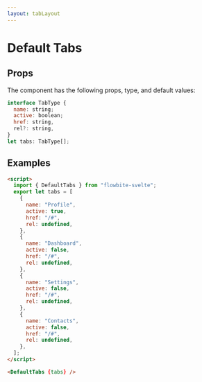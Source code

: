 ```yaml
---
layout: tabLayout
---
```


<script>
  import { DefaultTabs }from '$lib/index';
  import {UserCircleIconSolid, ViewGridIconSolid, AdjustmentsIconSolid, ClipboardListIconSolid } from '@codewithshin/svelte-heroicons'
  export let tabs = [
    {
      name: "Profile",
      active: true,
      href: "/#",
      rel: undefined,
    },
    {
      name: "Dashboard",
      active: false,
      href: "/#",
      rel: undefined,
    },
    {
      name: "Settings",
      active: false,
      href: "/#",
      rel: undefined,
    },
    {
      name: "Contacts",
      active: false,
      href: "/#",
      rel: undefined,
    },
  ];
  export let tabs2= [
    {
      name: "Profile",
      active: true,
      href: "/#",
      icon: UserCircleIconSolid,
    },
    {
      name: "Dashboard",
      active: false,
      href: "/#",
      icon: ViewGridIconSolid,
    },
    {
      name: "Settings",
      active: false,
      href: "/#",
      icon: AdjustmentsIconSolid, 
    },
    {
      name: "Contacts",
      active: false,
      href: "/#",
      icon: ClipboardListIconSolid,
    },
  ];
</script>

<h1 class="text-3xl w-full dark:text-white py-8">Default Tabs</h1>

<h2 class="text-2xl mt-8 dark:text-white py-8">Props</h2>

<p class="dark:text-white py-4 text-lg">The component has the following props, type, and default values:</p>

```js
interface TabType {
  name: string;
  active: boolean;
  href: string,
  rel?: string,
}
let tabs: TabType[];
```

<h2 class="text-2xl mt-8 dark:text-white py-8">Examples</h2>

<div class="container flex flex-wrap justify-center rounded-xl mx-auto bg-gradient-to-r bg-white dark:bg-gray-900 border border-gray-200 dark:border-gray-700 p-2 sm:p-6">
  <DefaultTabs {tabs} />
</div>

```html
<script>
  import { DefaultTabs } from "flowbite-svelte";
  export let tabs = [
    {
      name: "Profile",
      active: true,
      href: "/#",
      rel: undefined,
    },
    {
      name: "Dashboard",
      active: false,
      href: "/#",
      rel: undefined,
    },
    {
      name: "Settings",
      active: false,
      href: "/#",
      rel: undefined,
    },
    {
      name: "Contacts",
      active: false,
      href: "/#",
      rel: undefined,
    },
  ];
</script>

<DefaultTabs {tabs} />
```

<div class="container flex flex-wrap justify-center rounded-xl mx-auto bg-gradient-to-r bg-white dark:bg-gray-900 border border-gray-200 dark:border-gray-700 p-2 sm:p-6">
  <DefaultTabs tabs={tabs2} />
</div>
